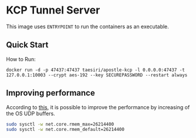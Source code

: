 # KCP Tunnel Server

This image uses ``ENTRYPOINT`` to run the containers as an executable.

## Quick Start

How to Run:

``docker run -d -p 47437:47437 taesiri/apostle-kcp -l 0.0.0.0:47437 -t 127.0.0.1:10003 --crypt aes-192 --key SECUREPASSWORD --restart always``

## Improving performance

According to [this](https://github.com/xtaci/kcptun), it is possible to improve the performance by increasing of the OS UDP buffers.

```bash
sudo sysctl -w net.core.rmem_max=26214400
sudo sysctl -w net.core.rmem_default=26214400
```
